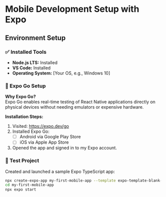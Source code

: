 
# Mobile Development Setup with Expo

## Environment Setup

### ✅ Installed Tools
- **Node.js LTS:** Installed
- **VS Code:** Installed
- **Operating System:** [Your OS, e.g., Windows 10]

### 📲 Expo Go Setup

**Why Expo Go?**  
Expo Go enables real-time testing of React Native applications directly on physical devices without needing emulators or expensive hardware.

**Installation Steps:**
1. Visited: https://expo.dev/go
2. Installed Expo Go:
   - [ ] Android via Google Play Store
   - [ ] iOS via Apple App Store
3. Opened the app and signed in to my Expo account.

### 🚀 Test Project
Created and launched a sample Expo TypeScript app:
```bash
npx create-expo-app my-first-mobile-app --template expo-template-blank-typescript
cd my-first-mobile-app
npx expo start
